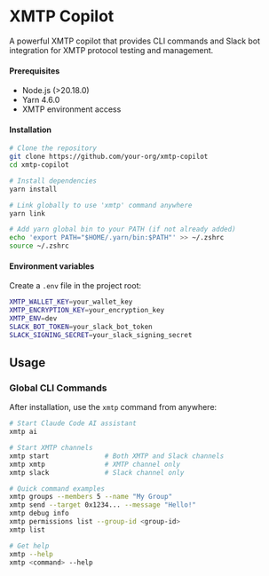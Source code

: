 # XMTP Copilot

A powerful XMTP copilot that provides CLI commands and Slack bot integration for XMTP protocol testing and management.


#### Prerequisites

- Node.js (>20.18.0)
- Yarn 4.6.0
- XMTP environment access

#### Installation

```bash
# Clone the repository
git clone https://github.com/your-org/xmtp-copilot
cd xmtp-copilot

# Install dependencies
yarn install

# Link globally to use 'xmtp' command anywhere
yarn link

# Add yarn global bin to your PATH (if not already added)
echo 'export PATH="$HOME/.yarn/bin:$PATH"' >> ~/.zshrc
source ~/.zshrc
```

#### Environment variables

Create a `.env` file in the project root:

```bash
XMTP_WALLET_KEY=your_wallet_key
XMTP_ENCRYPTION_KEY=your_encryption_key
XMTP_ENV=dev
SLACK_BOT_TOKEN=your_slack_bot_token
SLACK_SIGNING_SECRET=your_slack_signing_secret
```

## Usage

### Global CLI Commands

After installation, use the `xmtp` command from anywhere:

```bash
# Start Claude Code AI assistant
xmtp ai

# Start XMTP channels
xmtp start              # Both XMTP and Slack channels
xmtp xmtp               # XMTP channel only
xmtp slack              # Slack channel only

# Quick command examples
xmtp groups --members 5 --name "My Group"
xmtp send --target 0x1234... --message "Hello!"
xmtp debug info
xmtp permissions list --group-id <group-id>
xmtp list

# Get help
xmtp --help
xmtp <command> --help
```
